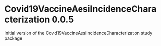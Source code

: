 Covid19VaccineAesiIncidenceCharacterization 0.0.5
============

Initial version of the Covid19VaccineAesiIncidenceCharacterization study package
